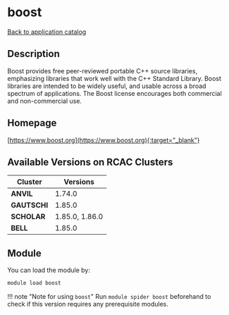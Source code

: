 # boost

[Back to application catalog](../app_catalog.md)

## Description

Boost provides free peer-reviewed portable C++ source libraries, emphasizing libraries that work well with the C++ Standard Library. Boost libraries are intended to be widely useful, and usable across a broad spectrum of applications. The Boost license encourages both commercial and non-commercial use.

## Homepage

[https://www.boost.org](https://www.boost.org){:target="_blank"}

## Available Versions on RCAC Clusters

|Cluster|Versions|
|---|---|
**ANVIL**|1.74.0
**GAUTSCHI**|1.85.0
**SCHOLAR**|1.85.0, 1.86.0
**BELL**|1.85.0

## Module

You can load the module by:

```bash
module load boost
```

!!! note "Note for using `boost`"
    Run `module spider boost` beforehand to check if this version requires any prerequisite modules.
